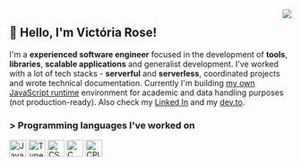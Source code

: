 
  <img src="https://github-readme-stats.vercel.app/api/top-langs/?username=EternalQuasar0206&langs_count=12&layout=compact&theme=dark" align="right">
  <!-- img src="https://user-images.githubusercontent.com/70824102/168827672-d480a3b5-0d21-4e9e-b2e3-0a2a16a2d649.png" align="right" -->

  ## 💜 Hello, I'm Victória Rose!
  
  I'm a **experienced software engineer** focused in the development of **tools**, **libraries**, **scalable applications** and generalist development. I've worked with a lot of tech stacks - **serverful** and **serverless**, coordinated projects and wrote technical documentation. Currently I'm building [my own JavaScript runtime](https://github.com/MelonRuntime/MelonJS) environment for academic and data handling purposes (not production-ready). Also check my [Linked In](https://www.linkedin.com/in/vict%C3%B3ria-rose-4a90b6233/) and my [dev.to](https://dev.to/victoriarose).
  
### > Programming languages I've worked on
  
<img alt="JavaScript" width="30" src="https://upload.wikimedia.org/wikipedia/commons/thumb/9/99/Unofficial_JavaScript_logo_2.svg/1024px-Unofficial_JavaScript_logo_2.svg.png" /> <img alt="TypeScript" width="30" src="https://user-images.githubusercontent.com/8903852/126884713-841ed18c-532e-4766-88d0-5ab21766e6a4.png"> <img alt="CSharp" width="30" src="https://apprecs.org/ios/images/app-icons/256/98/486208408.jpg"> <img alt="C" width="30" src="https://images.vexels.com/media/users/3/166179/isolated/preview/b83d6b47a9502dfaf535087627a8bf96-icone-da-linguagem-de-programacao-c.png"> <img alt="CPlusPlus" width="30" src="https://upload.wikimedia.org/wikipedia/commons/thumb/1/18/ISO_C%2B%2B_Logo.svg/1822px-ISO_C%2B%2B_Logo.svg.png">




